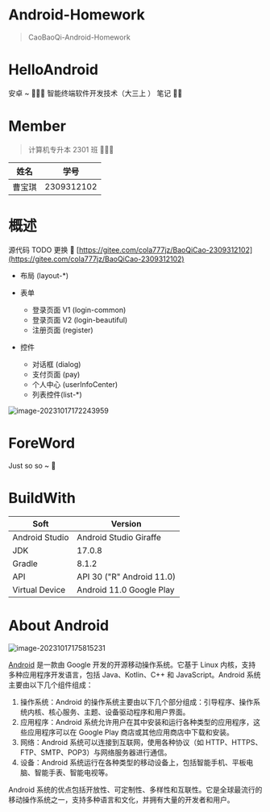 # Android-Homework

> CaoBaoQi-Android-Homework

# HelloAndroid

安卓 ~ 🥸🥸🥸 智能终端软件开发技术（大三上 ） 笔记 🧑‍💻

# Member

> 计算机专升本 2301 班 🤯🤯🤯

| 姓名  | 学号         |
|-----|------------|
| 曹宝琪 | 2309312102 |

# 概述

源代码 TODO 更换
🤗  [https://gitee.com/cola777jz/BaoQiCao-2309312102](https://gitee.com/cola777jz/BaoQiCao-2309312102)

- 布局 (layout-*)
- 表单
    - 登录页面 V1 (login-common)
    - 登录页面 V2 (login-beautiful)
    - 注册页面 (register)

- 控件
    - 对话框 (dialog)
    - 支付页面 (pay)
    - 个人中心 (userInfoCenter)
    - 列表控件(list-*)

![image-20231017172243959](https://yong-gan-niu-niu-1311841992.cos.ap-beijing.myqcloud.com/images/image-20231017172243959.png)

# ForeWord

Just so so ~ 🤯

# BuildWith

| Soft           | Version                   |
|----------------|---------------------------|
| Android Studio | Android Studio Giraffe    |
| JDK            | 17.0.8                    |
| Gradle         | 8.1.2                     |
| API            | API 30 ("R" Android 11.0) |
| Virtual Device | Android 11.0 Google Play  |

# About Android

![image-20231017175815231](https://yong-gan-niu-niu-1311841992.cos.ap-beijing.myqcloud.com/images/image-20231017175815231.png)

[Android](https://developer.android.google.cn/get-started/codelabs) 是一款由 Google 开发的开源移动操作系统。它基于
Linux 内核，支持多种应用程序开发语言，包括 Java、Kotlin、C++ 和 JavaScript。Android 系统主要由以下几个组件组成：

1. 操作系统：Android 的操作系统主要由以下几个部分组成：引导程序、操作系统内核、核心服务、主题、设备驱动程序和用户界面。
2. 应用程序：Android 系统允许用户在其中安装和运行各种类型的应用程序，这些应用程序可以在 Google Play
   商店或其他应用商店中下载和安装。
3. 网络：Android 系统可以连接到互联网，使用各种协议（如 HTTP、HTTPS、FTP、SMTP、POP3）与网络服务器进行通信。
4. 设备：Android 系统运行在各种类型的移动设备上，包括智能手机、平板电脑、智能手表、智能电视等。

Android 系统的优点包括开放性、可定制性、多样性和互联性。它是全球最流行的移动操作系统之一，支持多种语言和文化，并拥有大量的开发者和用户。

